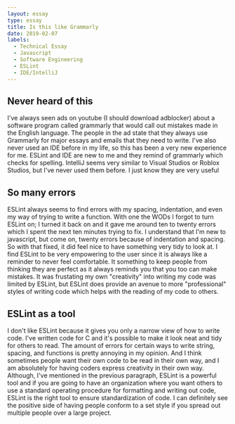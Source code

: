 ```yaml
---
layout: essay
type: essay
title: Is this like Grammarly
date: 2019-02-07
labels:
  - Technical Essay
  - Javascript
  - Software Engineering
  - ESLint
  - IDE/IntelliJ
---
```


## Never heard of this

I've always seen ads on youtube (I should download adblocker) about a software program called grammarly that would call out mistakes made in the English language. The people in the ad state that they always use Grammarly for major essays and emails that they need to write.
I've also never used an IDE before in my life, so this has been a very new experience for me. ESLint and IDE are new to me and they remind of grammarly which checks for spelling. IntelliJ seems very similar to Visual Studios or Roblox Studios, but I've never used them before. I just know they are very useful 

## So many errors

ESLint always seems to find errors with my spacing, indentation, and even my way of trying to write a function. With one the WODs I forgot to turn ESLint on; I turned it back on and it gave me around ten to twenty errors which I spent the next ten minutes trying to fix. I understand that I'm new to javascript, but come on, twenty errors because of indentation and spacing. So with that fixed, it did feel nice to have something very tidy to look at. I find ESLint to be very empowering to the user since it is always like a reminder to never feel comfortable. It something to keep people from thinking they are perfect as it always reminds you that you too can make mistakes. It was frustating my own "creativity" into writing my code was limited by ESLint, but ESLint does provide an avenue to more "professional" styles of writing code which helps with the reading of my code to others. 

## ESLint as a tool

I don't like ESLint because it gives you only a narrow view of how to write code. I've written code for C and it's possible to make it look neat and tidy for others to read. The amount of errors for certain ways to write string, spacing, and functions is pretty annoying in my opinion. And I think sometimes people want their own code to be read in their own way, and I am absolutely for having coders express creativity in their own way. Although, I've mentioned in the previous paragraph, ESLint is a powerful tool and if you are going to have an organization where you want others to use a standard operating procedure for formatting and writing out code, ESLint is the right tool to ensure standardization of code. I can definitely see the positive side of having people conform to a set style if you spread out multiple people over a large project.
